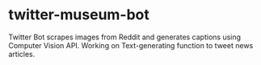 # twitter-museum-bot
Twitter Bot scrapes images from Reddit and generates captions using Computer Vision API. Working on Text-generating function to tweet news articles.
